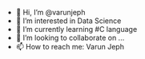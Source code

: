 - 👋 Hi, I’m @varunjeph
- 👀 I’m interested in Data Science
- 🌱 I’m currently learning #C language 
- 💞️ I’m looking to collaborate on ...
- 📫 How to reach me: Varun Jeph 

<!---
varunjeph/varunjeph is a ✨ special ✨ repository because its `README.md` (this file) appears on your GitHub profile.
You can click the Preview link to take a look at your changes.
--->
